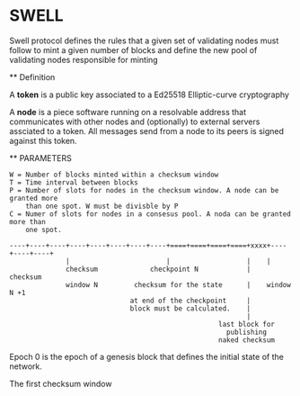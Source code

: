 SWELL
=====

Swell protocol defines the rules that a given set of validating nodes must follow
to mint a given number of blocks and define the new pool of validating nodes 
responsible for minting 

** Definition

A **token** is a public key associated to a Ed25518 Elliptic-curve cryptography

A **node** is a piece software running on a resolvable address that communicates 
with other nodes and (optionally) to external servers assciated to a token. 
All messages send from a node to its peers is signed against this token.

** PARAMETERS

```
W = Number of blocks minted within a checksum window
T = Time interval between blocks
P = Number of slots for nodes in the checksum window. A node can be granted more
    than one spot. W must be divisble by P
C = Numer of slots for nodes in a consesus pool. A noda can be granted more than
    one spot.
```

```
----+----+----+----+----+----+----+----+====+====+====+====+xxxx+----+----+----+
              |                        |                   |    |
              checksum             checkpoint N            |    checksum 
              window N         checksum for the state      |    window N +1
                              at end of the checkpoint     | 
                              block must be calculated.    |
                                                           |
                                                    last block for
                                                      publishing 
                                                    naked checksum

```

Epoch 0 is the epoch of a genesis block that defines the initial state of the 
network.

The first checksum window 

